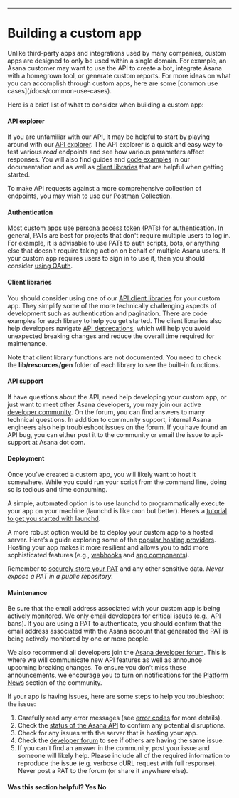 <hr class="full-line">

# Building a custom app

<span class="description">
Unlike third-party apps and integrations used by many companies, custom apps are designed to only be used within a single domain. For example, an Asana customer may want to use the API to create a bot, integrate Asana with a homegrown tool, or generate custom reports. For more ideas on what you can accomplish through custom apps, here are some [common use cases](/docs/common-use-cases).
</span>

Here is a brief list of what to consider when building a custom app:

#### API explorer 
If you are unfamiliar with our API, it may be helpful to start by playing around with our [API explorer](/docs/api-explorer). The API explorer is a quick and easy way to test various _read_ endpoints and see how various parameters affect responses. You will also find guides and [code examples](/docs/examples) in our documentation and as well as [client libraries](/docs/official-client-libraries) that are helpful when getting started.

To make API requests against a more comprehensive collection of endpoints, you may wish to use our [Postman Collection](/docs/using-postman).

#### Authentication
Most custom apps use [persona access token](/docs/personal-access-token) (PATs) for authentication. In general, PATs are best for projects that don't require multiple users to log in. For example, it is advisable to use PATs to auth scripts, bots, or anything else that doesn’t require taking action on behalf of multiple Asana users. If your custom app requires users to sign in to use it, then you should consider [using OAuth](/docs/oauth).  

#### Client libraries
You should consider using one of our [API client libraries](/docs/official-client-libraries) for your custom app. They simplify some of the more technically challenging aspects of development such as authentication and pagination. There are code examples for each library to help you get started. The client libraries also help developers navigate [API deprecations](/docs/communicating-about-breaking-changes), which will help you avoid unexpected breaking changes and reduce the overall time required for maintenance. 

Note that client library functions are not documented. You need to check the **lib/resources/gen** folder of each library to see the built-in functions.  

#### API support 
If have questions about the API, need help developing your custom app, or just want to meet other Asana developers, you may join our active [developer community](https://forum.asana.com/c/api/24). On the forum, you can find answers to many technical questions. In addition to community support, internal Asana engineers also help troubleshoot issues on the forum. If you have found an API bug, you can either post it to the community or email the issue to api-support at Asana dot com.

#### Deployment 
Once you’ve created a custom app, you will likely want to host it somewhere. While you could run your script from the command line, doing so is tedious and time consuming.

A simple, automated option is to use launchd to programmatically execute your app on your machine (launchd is like cron but better). Here’s a [tutorial to get you started with launchd](https://medium.com/@chetcorcos/a-simple-launchd-tutorial-9fecfcf2dbb3).

A more robust option would be to deploy your custom app to a hosted server. Here’s a guide exploring some of the [popular hosting providers](/docs/hosting). Hosting your app makes it more resilient and allows you to add more sophisticated features (e.g., [webhooks](/docs/overview-of-webhooks) and [app components](/docs/overview-of-app-components)). 

Remember to [securely store your PAT](https://www.freecodecamp.org/news/how-to-securely-store-api-keys-4ff3ea19ebda/) and any other sensitive data. _Never expose a PAT in a public repository_. 

#### Maintenance 
Be sure that the email address associated with your custom app is being actively monitored. We only email developers for critical issues (e.g., API bans). If you are using a PAT to authenticate, you should confirm that the email address associated with the Asana account that generated the PAT is being actively monitored by one or more people. 

We also recommend all developers join the [Asana developer forum](https://forum.asana.com/c/api/24). This is where we will communicate new API features as well as announce upcoming breaking changes. To ensure you don’t miss these announcements, we encourage you to turn on notifications for the [Platform News](https://forum.asana.com/c/api/news/97) section of the community.

If your app is having issues, here are some steps to help you troubleshoot the issue:

1. Carefully read any error messages (see [error codes](/docs/errors) for more details). 
2. Check the [status of the Asana API](https://status.asana.com/) to confirm any potential disruptions.
3. Check for any issues with the server that is hosting your app.
4. Check the [developer forum](https://forum.asana.com/c/api/24) to see if others are having the same issue.
5. If you can't find an answer in the community, post your issue and someone will likely help. Please include all of the required information to reproduce the issue (e.g. verbose cURL request with full response). Never post a PAT to the forum (or share it anywhere else). 

<div>
  <div class="docs-developer-satisfaction-content">
      <h4>Was this section helpful? <a class="positiveFeedback-DevSatisfaction" style="cursor:pointer;">Yes </a><a class="negativeFeedback-DevSatisfaction" style="cursor:pointer;">No</a></h4>
  </div>
</div>